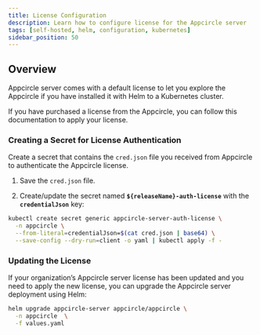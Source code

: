 ```yaml
---
title: License Configuration
description: Learn how to configure license for the Appcircle server
tags: [self-hosted, helm, configuration, kubernetes]
sidebar_position: 50
---
```


## Overview

Appcircle server comes with a default license to let you explore the Appcircle if you have installed it with Helm to a Kubernetes cluster.

If you have purchased a license from the Appcircle, you can follow this documentation to apply your license.

### Creating a Secret for License Authentication

Create a secret that contains the `cred.json` file you received from Appcircle to authenticate the Appcircle license.

1. Save the `cred.json` file.

2. Create/update the secret named **`${releaseName}-auth-license`** with the **`credentialJson`** key:

```bash
kubectl create secret generic appcircle-server-auth-license \
  -n appcircle \
  --from-literal=credentialJson=$(cat cred.json | base64) \
  --save-config --dry-run=client -o yaml | kubectl apply -f -
```

### Updating the License

If your organization’s Appcircle server license has been updated and you need to apply the new license, you can upgrade the Appcircle server deployment using Helm:

```bash
helm upgrade appcircle-server appcircle/appcircle \
  -n appcircle  \
  -f values.yaml
```
